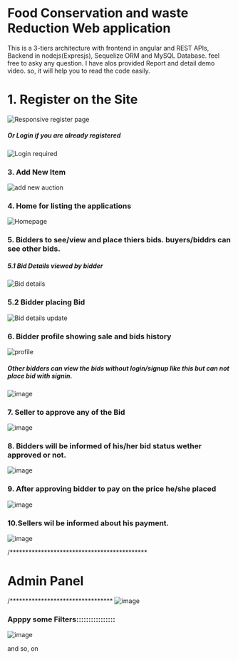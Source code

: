 # Food Conservation and waste Reduction Web application

This is a 3-tiers architecture with frontend in angular and REST APIs, Backend in nodejs(Expresjs), Sequelize ORM and MySQL Database.
 feel free to asky any question. I have alos provided Report and detail demo video. so, it will help you to read the code easily.
 
<h1>1. Register on the Site</h1>

![Responsive register page](https://user-images.githubusercontent.com/77499979/227800030-80f2f36c-0907-4143-be94-6fef6f10c346.jpeg)



##### Or Login if you are already registered

![Login required](https://user-images.githubusercontent.com/77499979/227800100-23a80b4b-7595-41b8-bdac-e1ed5abbeafd.jpeg)


### 3. Add New Item

![add new auction](https://user-images.githubusercontent.com/77499979/227800173-f6b57be8-96e8-487c-bb38-1c4a57ce473c.jpeg)


### 4. Home for listing the applications
![Homepage](https://user-images.githubusercontent.com/77499979/227800345-647484b8-dd43-4969-80b4-9d248555550c.jpeg)

### 5. Bidders to see/view and place thiers bids. buyers/biddrs can see other bids.

##### 5.1 Bid Details viewed by bidder
![Bid details](https://user-images.githubusercontent.com/77499979/227800402-44a95f85-ef71-409f-a2f3-380ac6fbce4b.jpeg)

### 5.2 Bidder placing Bid
![Bid details update](https://user-images.githubusercontent.com/77499979/227800440-6e77abc1-e622-4f56-a737-0ff47aafbe50.jpeg)


### 6. Bidder profile showing sale and bids history
![profile](https://user-images.githubusercontent.com/77499979/227800581-1c14a505-a514-42e7-9fa9-ca4128dc07ea.jpeg)

##### Other bidders can view the bids without login/signup like this but can not place bid with signin.
![image](https://user-images.githubusercontent.com/77499979/227801000-317bfa90-3e15-4d4a-b580-ee95fb3f917b.png)


### 7. Seller to approve any of the Bid
![image](https://user-images.githubusercontent.com/77499979/227801041-73d46ce8-b12d-4f26-9c33-4ab403c6e709.png)

### 8.  Bidders will be informed of his/her bid status wether approved or not.
![image](https://user-images.githubusercontent.com/77499979/227801126-e2245e0e-27ca-4c23-8d23-37969cbe82bd.png)



### 9. After approving bidder to pay on the price he/she placed
![image](https://user-images.githubusercontent.com/77499979/227801188-d52f388e-ec0b-4366-87fc-a8c21bb81746.png)


### 10.Sellers wil be informed about his payment.
![image](https://user-images.githubusercontent.com/77499979/227801586-1d489015-bb9d-4b78-bcf7-4e5256c31331.png)


/********************************************
# Admin Panel
/*********************************
![image](https://user-images.githubusercontent.com/77499979/227801263-b6a6e591-facb-4630-9f48-bfb8346a40ea.png)


### Apppy some Filters::::::::::::::::
![image](https://user-images.githubusercontent.com/77499979/227801301-23f2aca7-d0a6-4d51-b6b8-412cd869be90.png)

and so, on















